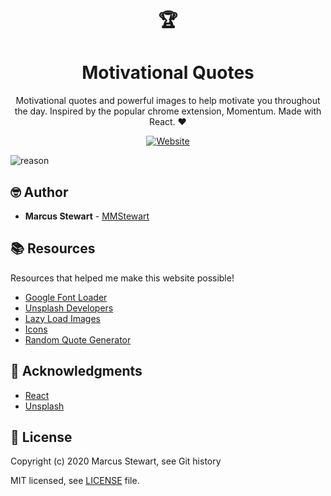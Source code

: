 <h1 align=center>🏆</h1>
<h1 align=center> Motivational Quotes </h1>

<p align=center> Motivational quotes and powerful images to help motivate you throughout the day. Inspired by the popular chrome extension, Momentum. Made with React. ❤️</p>

<p align=center><a href="https://reason-quotes.netlify.app/"><img alt="Website" src="https://img.shields.io/website?down_color=red&down_message=offline&style=flat-square&up_color=green&up_message=online&url=https%3A%2F%2Freason-quotes.netlify.app%2F"></a></p>

![reason](https://user-images.githubusercontent.com/36175538/99006609-5d498f00-2508-11eb-8dcd-655c34411daf.PNG)

## 🤓 Author

-   **Marcus Stewart** - [MMStewart](https://github.com/mmstewart)

## 📚 Resources

<p>Resources that helped me make this website possible!</p>

-   [Google Font Loader](https://www.npmjs.com/package/react-google-font-loader)
-   [Unsplash Developers](https://unsplash.com/developers)
-   [Lazy Load Images](https://www.youtube.com/watch?reload=9&v=0-Ze5dEgVFk)
-   [Icons](https://icons8.com/)
-   [Random Quote Generator](https://www.youtube.com/watch?v=ma_K5kvTfQc)

## 💜 Acknowledgments

-   [React](https://reactjs.org/)
-   [Unsplash](https://unsplash.com/)

## 📝 License

Copyright (c) 2020<!--- -(Future Years) --> Marcus Stewart, see Git history

MIT licensed, see [LICENSE](LICENSE) file.
